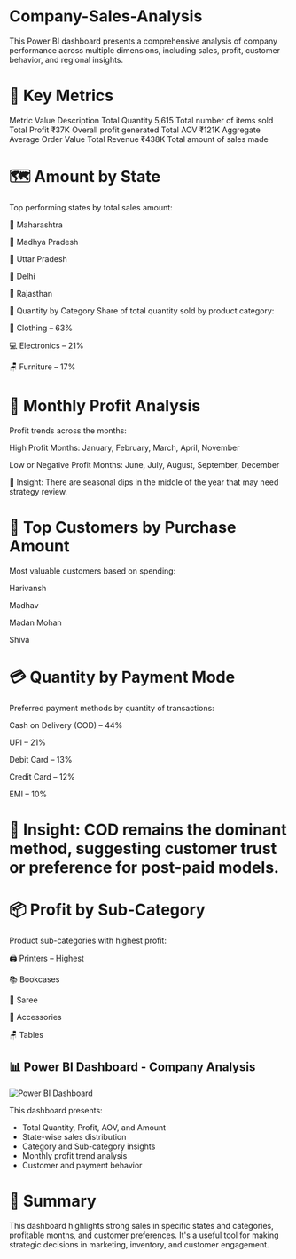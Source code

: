# Company-Sales-Analysis
This Power BI dashboard presents a comprehensive analysis of company performance across multiple dimensions, including sales, profit, customer behavior, and regional insights.


# 🔢 Key Metrics
Metric	Value	Description
Total Quantity	5,615	Total number of items sold
Total Profit	₹37K	Overall profit generated
Total AOV	₹121K	Aggregate Average Order Value
Total Revenue	₹438K	Total amount of sales made

# 🗺️ Amount by State
Top performing states by total sales amount:

🥇 Maharashtra

🥈 Madhya Pradesh

🥉 Uttar Pradesh

🏅 Delhi

🏅 Rajasthan

🧺 Quantity by Category
Share of total quantity sold by product category:

👕 Clothing – 63%

💻 Electronics – 21%

🪑 Furniture – 17%

# 📅 Monthly Profit Analysis
Profit trends across the months:

High Profit Months: January, February, March, April, November

Low or Negative Profit Months: June, July, August, September, December

📌 Insight: There are seasonal dips in the middle of the year that may need strategy review.

# 👥 Top Customers by Purchase Amount
Most valuable customers based on spending:

Harivansh

Madhav

Madan Mohan

Shiva

# 💳 Quantity by Payment Mode
Preferred payment methods by quantity of transactions:

Cash on Delivery (COD) – 44%

UPI – 21%

Debit Card – 13%

Credit Card – 12%

EMI – 10%

# 📌 Insight: COD remains the dominant method, suggesting customer trust or preference for post-paid models.

# 📦 Profit by Sub-Category
Product sub-categories with highest profit:

🖨️ Printers – Highest

📚 Bookcases

👗 Saree

🎒 Accessories

🪑 Tables

## 📊 Power BI Dashboard - Company Analysis

![Power BI Dashboard](https://github.com/Shresth062004/Company-Sales-Analysis/commit/cf9b388eb51b9b782336a1a7dcbdb1e808dc81e6)

This dashboard presents:
- Total Quantity, Profit, AOV, and Amount
- State-wise sales distribution
- Category and Sub-category insights
- Monthly profit trend analysis
- Customer and payment behavior

# 🧠 Summary
This dashboard highlights strong sales in specific states and categories, profitable months, and customer preferences. It's a useful tool for making strategic decisions in marketing, inventory, and customer engagement.


